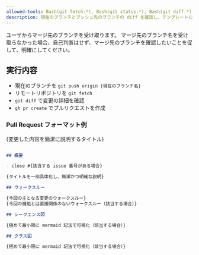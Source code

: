 ```yaml
---
allowed-tools: Bash(git fetch:*), Bash(git status:*), Bash(git diff:*), Bash(gh pr create:*)
description: 現在のブランチとプッシュ先のブランチの diff を確認し、テンプレートに従ってプルリクを出します。
---
```


ユーザからマージ先のブランチを受け取ります。
マージ先のブランチ名を受け取らなかった場合、自己判断はせず、マージ先のブランチを確認したいことを促して、明確にしてください。

## 実行内容
- 現在のブランチを `git push origin {現在のブランチ名}`
- リモートリポジトリを `git fetch`
- `git diff` で変更の詳細を確認
- `gh pr create` でプルリクエストを作成

### Pull Request フォーマット例
{変更した内容を簡潔に説明するタイトル}

````markdown

## 概要

- close #{該当する issue 番号がある場合}

{タイトルを一部具体化し、簡潔かつ明確な説明}

## ウォークスルー

{今回の主となる変更のウォークスルー}
{今回の機能とは直接関係のないウォークスルー（該当する場合）}

## シークエンス図

{極めて最小限に mermaid 記法で可視化（該当する場合）}

## クラス図

{極めて最小限に mermaid 記法で可視化（該当する場合）}
````
